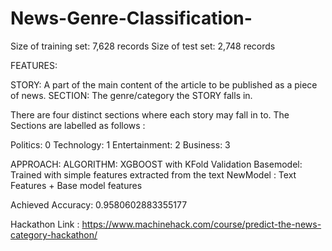 # News-Genre-Classification-
Size of training set: 7,628 records
Size of test set: 2,748 records

FEATURES:

STORY:  A part of the main content of the article to be published as a piece of news.
SECTION: The genre/category the STORY falls in.

There are four distinct sections where each story may fall in to. The Sections are labelled as follows :

Politics: 0
Technology: 1
Entertainment: 2
Business: 3

APPROACH:
ALGORITHM: XGBOOST with KFold Validation
Basemodel: Trained with simple features extracted from the text
NewModel : Text Features + Base model features

Achieved Accuracy: 0.9580602883355177

Hackathon Link : https://www.machinehack.com/course/predict-the-news-category-hackathon/
